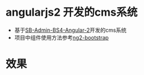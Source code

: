 # angularjs2 开发的cms系统
* 基于[SB-Admin-BS4-Angular-2](https://github.com/start-angular/SB-Admin-BS4-Angular-2)开发的cms系统
* 项目中组件使用方法参考[ng2-bootstrap](http://valor-software.com/ng2-bootstrap/#/dropdowns)

# 效果



